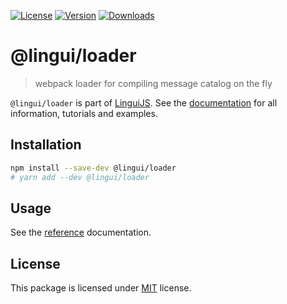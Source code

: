 [![License][badge-license]][license]
[![Version][badge-version]][package]
[![Downloads][badge-downloads]][package]

# @lingui/loader

> webpack loader for compiling message catalog on the fly

`@lingui/loader` is part of [LinguiJS][linguijs]. See the
[documentation][documentation] for all information, tutorials and examples.

## Installation

```sh
npm install --save-dev @lingui/loader
# yarn add --dev @lingui/loader
```

## Usage

See the [reference][reference] documentation.

## License

This package is licensed under [MIT][license] license.

[license]: https://github.com/lingui/js-lingui/blob/main/LICENSE
[linguijs]: https://github.com/lingui/js-lingui
[documentation]: https://lingui.dev
[reference]: https://lingui.dev/ref/loader
[package]: https://www.npmjs.com/package/@lingui/loader
[badge-downloads]: https://img.shields.io/npm/dw/@lingui/loader.svg
[badge-version]: https://img.shields.io/npm/v/@lingui/loader.svg
[badge-license]: https://img.shields.io/npm/l/@lingui/loader.svg
